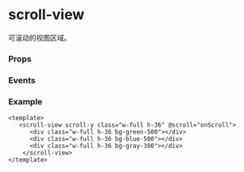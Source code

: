 <script setup>
const props = [
    {
        name: "scroll-x", 
        type:"boolean",
        default: "false",
        required: false, 
        desc:"允许横向滚动", 
        version: "0.1.0"
    },
    {
        name: "scroll-y", 
        type:"boolean",
        default: "false",
        required: false, 
        desc:"允许纵向滚动", 
        version: "0.1.0"
    },
    {
        name: "upper-threshold", 
        type:"number | string",
        default: "50",
        required: false, 
        desc:"距顶部/左边多远时，触发 scrolltoupper 事件", 
        version: "0.1.0"
    },
    {
        name: "lower-threshold", 
        type:"number | string",
        default: "50",
        required: false, 
        desc:"距底部/右边多远时，触发 scrolltolower 事件", 
        version: "0.1.0"
    },
    {
        name: "scroll-left", 
        type:"number | string",
        default: "",
        required: false, 
        desc:"设置横向滚动位置", 
        version: "0.1.0"
    },
    {
        name: "scroll-top", 
        type:"number | string",
        default: "",
        required: false, 
        desc:"设置纵向滚动位置", 
        version: "0.1.0"
    },
    {
        name: "scroll-into-view", 
        type:"string",
        default: "",
        required: false, 
        desc:"值应为某子元素id，在可滚动方向滚动到该元素", 
        version: "0.1.0"
    },
    {
        name: "scroll-with-animation", 
        type:"boolean",
        default: "",
        required: false, 
        desc:"在设置滚动位置时使用动画过渡", 
        version: "0.1.0"
    },
]

const events = [
    {
        name: "scrolltoupper", 
        desc:"滚动到顶部/左边时触发", 
        event:"{ direction: 'left' | 'top' }",
        version: "0.1.0"
    },
    {
        name: "scrolltolower", 
        desc:"滚动到底部/右边时触发", 
        event:"{ direction: 'right' | 'bottom' }",
        version: "0.1.0"
    },
    {
        name: "scroll", 
        desc:"滚动时触发", 
        event:"{\n  scrollLeft: number,\n  scrollTop: number,\n  scrollHeight: number,\n  scrollWidth: number,\n  deltaX: number,\n  deltaY: number\n}",
        version: "0.1.0"
    },
]
</script>

# scroll-view

可滚动的视图区域。

### Props

<Props :data="props" />

### Events

<Events :data="events" />

### Example

```vue
<template>
   <scroll-view scroll-y class="w-full h-36" @scroll="onScroll">
      <div class="w-full h-36 bg-green-500"></div>
      <div class="w-full h-36 bg-blue-500"></div>
      <div class="w-full h-36 bg-gray-300"></div>
    </scroll-view>
</template>
```
